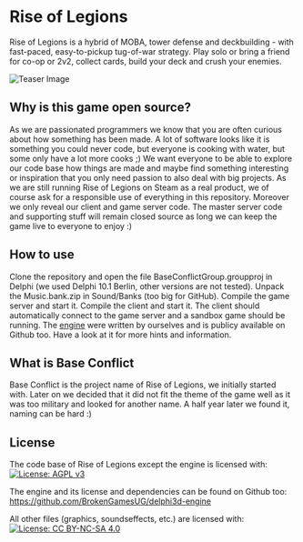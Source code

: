 # Rise of Legions
Rise of Legions is a hybrid of MOBA, tower defense and deckbuilding - with fast-paced, easy-to-pickup tug-of-war strategy. Play solo or bring a friend for co-op or 2v2, collect cards, build your deck and crush your enemies.

![Teaser Image](https://steamcdn-a.akamaihd.net/steam/apps/748940/ss_bc270313840c4e8567b2c69721f0d9155c0e7013.1920x1080.jpg?t=1602405461)

## Why is this game open source?
As we are passionated programmers we know that you are often curious about how something has been made. A lot of software looks like it is something you could never code, but everyone is cooking with water, but some only have a lot more cooks ;) We want everyone to be able to explore our code base how things are made and maybe find something interesting or inspiration that you only need passion to also deal with big projects. As we are still running Rise of Legions on Steam as a real product, we of course ask for a responsible use of everything in this repository. Moreover we only reveal our client and game server code. The master server code and supporting stuff will remain closed source as long we can keep the game live to everyone to enjoy :)

## How to use
Clone the repository and open the file BaseConflictGroup.groupproj in Delphi (we used Delphi 10.1 Berlin, other versions are not tested). Unpack the Music.bank.zip in Sound/Banks (too big for GitHub). Compile the game server and start it. Compile the client and start it. The client should automatically connect to the game server and a sandbox game should be running. The [engine](https://github.com/BrokenGamesUG/delphi3d-engine) were written by ourselves and is publicy available on Github too. Have a look at it for more hints and information.

## What is Base Conflict
Base Conflict is the project name of Rise of Legions, we initially started with. Later on we decided that it did not fit the theme of the game well as it was too military and looked for another name. A half year later we found it, naming can be hard :)

## License
The code base of Rise of Legions except the engine is licensed with:
[![License: AGPL v3](https://img.shields.io/badge/License-AGPL%20v3-blue.svg)](https://www.gnu.org/licenses/agpl-3.0)

The engine and its license and dependencies can be found on Github too: https://github.com/BrokenGamesUG/delphi3d-engine

All other files (graphics, soundseffects, etc.) are licensed with:
[![License: CC BY-NC-SA 4.0](https://img.shields.io/badge/License-CC%20BY--NC--SA%204.0-lightgrey.svg)](https://creativecommons.org/licenses/by-nc-sa/4.0/)
